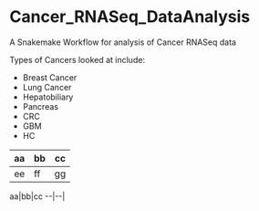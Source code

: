 # Cancer_RNASeq_DataAnalysis
A Snakemake Workflow for analysis of Cancer RNASeq data

Types of Cancers looked at include: 
- Breast Cancer
- Lung Cancer
- Hepatobiliary
- Pancreas
- CRC
- GBM
- HC

aa|bb|cc
--|--|--
ee|ff|gg


aa|bb|cc
--|--|
